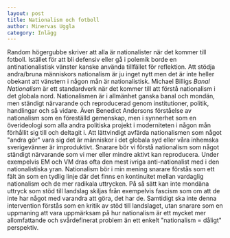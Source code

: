 ```yaml
---
layout: post
title: Nationalism och fotboll 
author: Minervas Uggla
category: Inlägg
---
```


Random högergubbe skriver att alla är nationalister när det kommer till fotboll. Istället för att bli defensiv eller gå i polemik borde en antinationalistisk vänster kanske använda tillfället för reflektion. Att stödja andra/bruna människors nationalism är ju inget nytt men det är inte heller obekant att vänstern i någon mån är nationalistisk. Michael Billigs _Banal Nationalism_ är ett standardverk när det kommer till att förstå nationalism i det globala nord. Nationalismen är i allmänhet ganska banal och mondän, men ständigt närvarande och reproducerad genom institutioner, politik, handlingar och så vidare. Även Benedict Andersons förståelse av nationalism som en föreställd gemenskap, men i synnerhet som en överideologi som alla andra politiska projekt i moderniteten i någon mån förhållit sig till och deltagit i. Att lättvindigt avfärda nationalismen som något "andra gör" vara sig det är människor i det globala syd eller våra inhemska sverigevänner är improduktivt. Snarare bör vi förstå nationalism som något ständigt närvarande som vi mer eller mindre aktivt kan reproducera. Under exempelvis EM och VM dras ofta den mest ivriga anti-nationalist med i den nationalistiska yran. Nationalism bör i min mening snarare förstås som ett fält än som en tydlig linje där det finns en kontinuitet mellan vardaglig nationalism och de mer radikala uttrycken. På så sätt kan inte mondäna uttryck som stöd till landslag skiljas från exempelvis fascism som om att de inte har något med varandra att göra, det har de. Samtidigt ska inte denna intervention förstås som en kritik av stöd till landslaget, utan snarare som en uppmaning att vara uppmärksam på hur nationalism är ett mycket mer allomfattande och svårdefinerat problem än ett enkelt "nationalism = dåligt" perspektiv.

